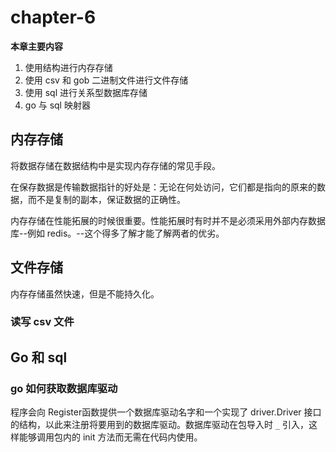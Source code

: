 # chapter-6
**本章主要内容**
1. 使用结构进行内存存储
2. 使用 csv 和 gob 二进制文件进行文件存储
3. 使用 sql 进行关系型数据库存储
4. go 与 sql 映射器

## 内存存储
将数据存储在数据结构中是实现内存存储的常见手段。

在保存数据是传输数据指针的好处是：无论在何处访问，它们都是指向的原来的数据，而不是复制的副本，保证数据的正确性。

内存存储在性能拓展的时候很重要。性能拓展时有时并不是必须采用外部内存数据库--例如 redis。--这个得多了解才能了解两者的优劣。

## 文件存储
内存存储虽然快速，但是不能持久化。

### 读写 csv 文件

## Go 和 sql

### go 如何获取数据库驱动
程序会向 Register函数提供一个数据库驱动名字和一个实现了 driver.Driver 接口的结构，以此来注册将要用到的数据库驱动。数据库驱动在包导入时 `_` 引入，这样能够调用包内的 init 方法而无需在代码内使用。
